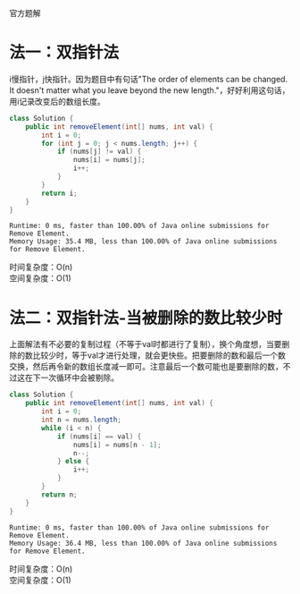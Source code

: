 官方题解  
# 法一：双指针法
i慢指针，j快指针。因为题目中有句话"The order of elements can be changed. It doesn't matter what you leave beyond the new length."，好好利用这句话，用i记录改变后的数组长度。
```java
class Solution {
	public int removeElement(int[] nums, int val) {
		int i = 0;
		for (int j = 0; j < nums.length; j++) {
			if (nums[j] != val) {
				nums[i] = nums[j];
				i++;
			}
		}
		return i;
	}
}
```
```
Runtime: 0 ms, faster than 100.00% of Java online submissions for Remove Element.
Memory Usage: 35.4 MB, less than 100.00% of Java online submissions for Remove Element.
```
时间复杂度：O(n)  
空间复杂度：O(1)

# 法二：双指针法-当被删除的数比较少时
上面解法有不必要的复制过程（不等于val时都进行了复制），换个角度想，当要删除的数比较少时，等于val才进行处理，就会更快些。把要删除的数和最后一个数交换，然后再令新的数组长度减一即可。注意最后一个数可能也是要删除的数，不过这在下一次循环中会被剔除。
```java
class Solution {
	public int removeElement(int[] nums, int val) {
		int i = 0;
		int n = nums.length;
		while (i < n) {
			if (nums[i] == val) {
				nums[i] = nums[n - 1];
				n--;
			} else {
				i++;
			}
		}
		return n;
	}
}
```
```
Runtime: 0 ms, faster than 100.00% of Java online submissions for Remove Element.
Memory Usage: 36.4 MB, less than 100.00% of Java online submissions for Remove Element.
```
时间复杂度：O(n)  
空间复杂度：O(1)
